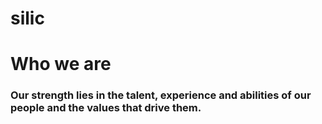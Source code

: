 # silic
<h1>Who we are</h1>
<h3>Our strength lies in the talent, experience and abilities of our people and the values that drive them.</h3>
